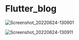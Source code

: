 # Flutter_blog


![Screenshot_20220624-130901](https://user-images.githubusercontent.com/41317116/175482381-1de32021-1840-4429-a747-358721d330c2.png)

![Screenshot_20220624-130911](https://user-images.githubusercontent.com/41317116/175482495-54924942-6eb8-43d7-b17b-475f1b5d7fcd.png)
